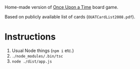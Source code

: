Home-made version of [Once Upon a Time](https://boardgamegeek.com/boardgame/1234/once-upon-time-storytelling-card-game) board game.

Based on publicly available list of cards (`OUATCardList2008.pdf`).

# Instructions

1. Usual Node things (`npm i` etc.)
2. `./node_modules/.bin/tsc`
3. `node ./dist/app.js  `
